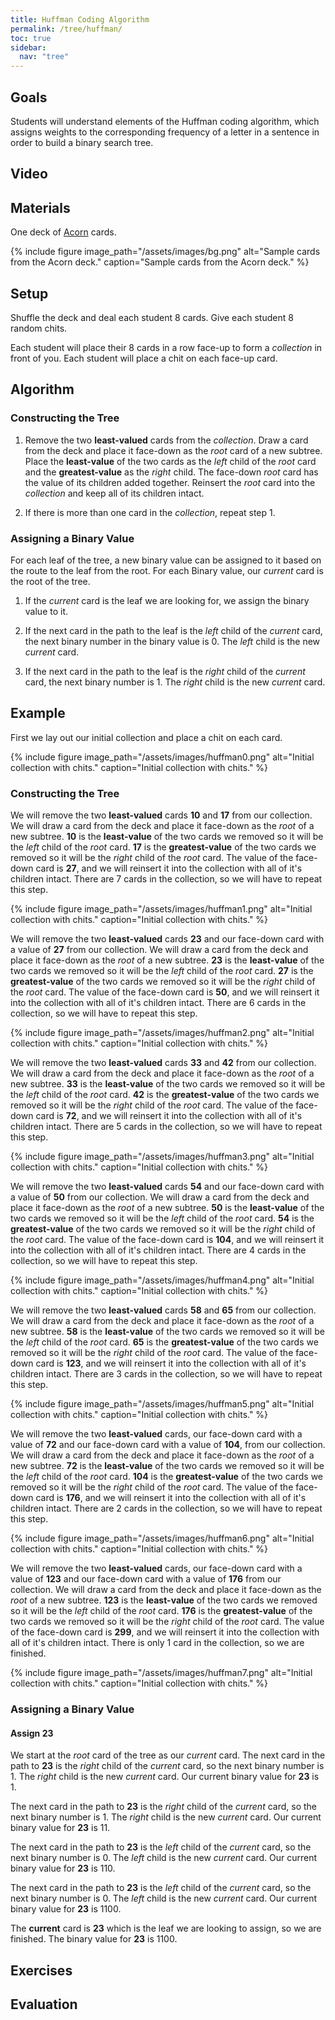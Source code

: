 ```yaml
---
title: Huffman Coding Algorithm
permalink: /tree/huffman/
toc: true
sidebar:
  nav: "tree"
---
```


## Goals

Students will understand elements of the Huffman coding algorithm, which assigns weights to the corresponding frequency of a letter in a sentence in order to build a binary search tree.

## Video

## Materials

One deck of [Acorn]({{site.baseurl}}/tree) cards.

{% include figure image_path="/assets/images/bg.png" alt="Sample cards from the Acorn deck." caption="Sample cards from the Acorn deck." %}

## Setup

Shuffle the deck and deal each student 8 cards. Give each student 8 random chits.

Each student will place their 8 cards in a row face-up to form a *collection* in front of you. Each student will place a chit on each face-up card.

## Algorithm

### Constructing the Tree

1. Remove the two **least-valued** cards from the *collection*. Draw a card from the deck and place it face-down as the *root* card of a new subtree. Place the **least-value** of the two cards as the *left* child of the *root* card and the **greatest-value** as the *right* child. The face-down *root* card has the value of its children added together. Reinsert the *root* card into the *collection* and keep all of its children intact.

2. If there is more than one card in the *collection*, repeat step 1.

### Assigning a Binary Value

For each leaf of the tree, a new binary value can be assigned to it based on the route to the leaf from the root. For each Binary value, our *current* card is the root of the tree.

1. If the *current* card is the leaf we are looking for, we assign the binary value to it.

1. If the next card in the path to the leaf is the *left* child of the *current* card, the next binary number in the binary value is 0. The *left* child is the new *current* card.

2. If the next card in the path to the leaf is the *right* child of the *current* card, the next binary number is 1. The *right* child is the new *current* card.

## Example

First we lay out our initial collection and place a chit on each card.

{% include figure image_path="/assets/images/huffman0.png" alt="Initial collection with chits." caption="Initial collection with chits." %}

### Constructing the Tree

We will remove the two **least-valued** cards **10** and **17** from our collection. We will draw a card from the deck and place it face-down as the *root* of a new subtree. **10** is the **least-value** of the two cards we removed so it will be the *left* child of the *root* card. **17** is the **greatest-value** of the two cards we removed so it will be the *right* child of the *root* card. The value of the face-down card is **27**, and we will reinsert it into the collection with all of it's children intact. There are 7 cards in the collection, so we will have to repeat this step.

{% include figure image_path="/assets/images/huffman1.png" alt="Initial collection with chits." caption="Initial collection with chits." %}

We will remove the two **least-valued** cards **23** and our face-down card with a value of **27** from our collection. We will draw a card from the deck and place it face-down as the *root* of a new subtree. **23** is the **least-value** of the two cards we removed so it will be the *left* child of the *root* card. **27** is the **greatest-value** of the two cards we removed so it will be the *right* child of the *root* card. The value of the face-down card is **50**, and we will reinsert it into the collection with all of it's children intact. There are 6 cards in the collection, so we will have to repeat this step.

{% include figure image_path="/assets/images/huffman2.png" alt="Initial collection with chits." caption="Initial collection with chits." %}

We will remove the two **least-valued** cards **33** and **42** from our collection. We will draw a card from the deck and place it face-down as the *root* of a new subtree. **33** is the **least-value** of the two cards we removed so it will be the *left* child of the *root* card. **42** is the **greatest-value** of the two cards we removed so it will be the *right* child of the *root* card. The value of the face-down card is **72**, and we will reinsert it into the collection with all of it's children intact. There are 5 cards in the collection, so we will have to repeat this step.

{% include figure image_path="/assets/images/huffman3.png" alt="Initial collection with chits." caption="Initial collection with chits." %}

We will remove the two **least-valued** cards **54** and our face-down card with a value of **50** from our collection. We will draw a card from the deck and place it face-down as the *root* of a new subtree. **50** is the **least-value** of the two cards we removed so it will be the *left* child of the *root* card. **54** is the **greatest-value** of the two cards we removed so it will be the *right* child of the *root* card. The value of the face-down card is **104**, and we will reinsert it into the collection with all of it's children intact. There are 4 cards in the collection, so we will have to repeat this step.

{% include figure image_path="/assets/images/huffman4.png" alt="Initial collection with chits." caption="Initial collection with chits." %}

We will remove the two **least-valued** cards **58** and **65** from our collection. We will draw a card from the deck and place it face-down as the *root* of a new subtree. **58** is the **least-value** of the two cards we removed so it will be the *left* child of the *root* card. **65** is the **greatest-value** of the two cards we removed so it will be the *right* child of the *root* card. The value of the face-down card is **123**, and we will reinsert it into the collection with all of it's children intact. There are 3 cards in the collection, so we will have to repeat this step.

{% include figure image_path="/assets/images/huffman5.png" alt="Initial collection with chits." caption="Initial collection with chits." %}

We will remove the two **least-valued** cards, our face-down card with a value of **72** and our face-down card with a value of **104**, from our collection. We will draw a card from the deck and place it face-down as the *root* of a new subtree. **72** is the **least-value** of the two cards we removed so it will be the *left* child of the *root* card. **104** is the **greatest-value** of the two cards we removed so it will be the *right* child of the *root* card. The value of the face-down card is **176**, and we will reinsert it into the collection with all of it's children intact. There are 2 cards in the collection, so we will have to repeat this step.

{% include figure image_path="/assets/images/huffman6.png" alt="Initial collection with chits." caption="Initial collection with chits." %}

We will remove the two **least-valued** cards, our face-down card with a value of **123** and our face-down card with a value of **176** from our collection. We will draw a card from the deck and place it face-down as the *root* of a new subtree. **123** is the **least-value** of the two cards we removed so it will be the *left* child of the *root* card. **176** is the **greatest-value** of the two cards we removed so it will be the *right* child of the *root* card. The value of the face-down card is **299**, and we will reinsert it into the collection with all of it's children intact. There is only 1 card in the collection, so we are finished.

{% include figure image_path="/assets/images/huffman7.png" alt="Initial collection with chits." caption="Initial collection with chits." %}

### Assigning a Binary Value

#### Assign 23

We start at the *root* card of the tree as our *current* card. The next card in the path to **23** is the *right* child of the *current* card, so the next binary number is 1. The *right* child is the new *current* card. Our current binary value for **23** is 1.

The next card in the path to **23** is the *right* child of the *current* card, so the next binary number is 1. The *right* child is the new *current* card. Our current binary value for **23** is 11.

The next card in the path to **23** is the *left* child of the *current* card, so the next binary number is 0. The *left* child is the new *current* card. Our current binary value for **23** is 110.

The next card in the path to **23** is the *left* child of the *current* card, so the next binary number is 0. The *left* child is the new *current* card. Our current binary value for **23** is 1100.

The **current** card is **23** which is the leaf we are looking to assign, so we are finished. The binary value for **23** is 1100.

## Exercises

## Evaluation
